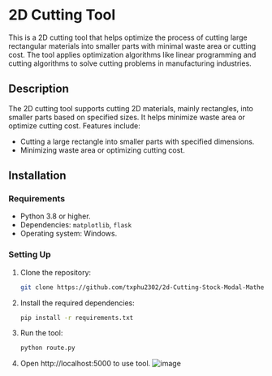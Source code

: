 # 2D Cutting Tool

This is a 2D cutting tool that helps optimize the process of cutting large rectangular materials into smaller parts with minimal waste area or cutting cost. The tool applies optimization algorithms like linear programming and cutting algorithms to solve cutting problems in manufacturing industries.

## Description

The 2D cutting tool supports cutting 2D materials, mainly rectangles, into smaller parts based on specified sizes. It helps minimize waste area or optimize cutting cost. Features include:
- Cutting a large rectangle into smaller parts with specified dimensions.
- Minimizing waste area or optimizing cutting cost.

## Installation

### Requirements
- Python 3.8 or higher.
- Dependencies: `matplotlib`, `flask`
- Operating system: Windows.

### Setting Up

1. Clone the repository:
   ```bash
   git clone https://github.com/txphu2302/2d-Cutting-Stock-Modal-Mathematics

2. Install the required dependencies:
   ```bash
   pip install -r requirements.txt

3. Run the tool:
   ```bash
   python route.py

4. Open http://localhost:5000 to use tool.
![image](https://github.com/user-attachments/assets/f3467120-32aa-4077-aa13-4c7719406832)

